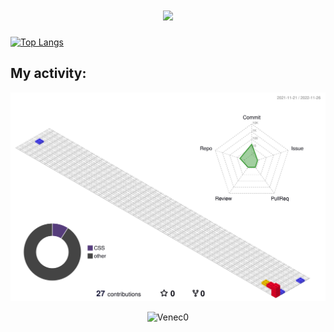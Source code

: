 <h1 align="center">
  <a href="https://git.io/typing-svg">
    <img src="https://readme-typing-svg.herokuapp.com/?lines=Hello,+There+;I+am+Joel+Medina...;Nice+To+Meet+You!&centertrue&size=30">
  </a>
</h1>
  
[![Top Langs](https://github-readme-stats.vercel.app/api/top-langs/?username=Venec0&langs_count=8)](https://github.com/anuraghazra/github-readme-stats)

## My activity:
![contrib graph](./profile-3d-contrib/profile-gitblock.svg)

<p align="center"> <img src="https://komarev.com/ghpvc/?username=Venec0=Profile%20views&color=0e75b6&style=flat" alt="Venec0" /> </p>

<!--
**Venec0/Venec0** is a ✨ _special_ ✨ repository because its `README.md` (this file) appears on your GitHub profile.

Here are some ideas to get you started:

- 🔭 I’m currently working on ...
- 🌱 I’m currently learning ...
- 👯 I’m looking to collaborate on ...
- 🤔 I’m looking for help with ...
- 💬 Ask me about ...
- 📫 How to reach me: ...
- 😄 Pronouns: ...
- ⚡ Fun fact: ...
-->
